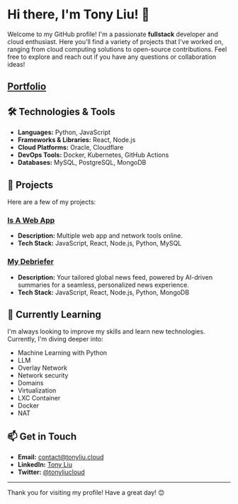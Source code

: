# Hi there, I'm Tony Liu! 👋

Welcome to my GitHub profile! I'm a passionate **fullstack** developer and cloud enthusiast. Here you'll find a variety of projects that I've worked on, ranging from cloud computing solutions to open-source contributions. Feel free to explore and reach out if you have any questions or collaboration ideas!

## [Portfolio](https://tonyliu.cloud)

## 🛠️ Technologies & Tools

- **Languages:** Python, JavaScript
- **Frameworks & Libraries:** React, Node.js
- **Cloud Platforms:** Oracle, Cloudflare
- **DevOps Tools:** Docker, Kubernetes, GitHub Actions
- **Databases:** MySQL, PostgreSQL, MongoDB

## 🌟 Projects

Here are a few of my projects:

### [Is A Web App](https://github.com/isawebapp)
- **Description:** Multiple web app and network tools online.
- **Tech Stack:** JavaScript, React, Node.js, Python, MySQL

### [My Debriefer](https://github.com/mydebriefer)
- **Description:** Your tailored global news feed, powered by AI-driven summaries for a seamless, personalized news experience.
- **Tech Stack:** JavaScript, React, Node.js, Python, MongoDB
  
## 🌱 Currently Learning

I'm always looking to improve my skills and learn new technologies. Currently, I'm diving deeper into:

- Machine Learning with Python
- LLM
- Overlay Network
- Network security
- Domains
- Virtualization
- LXC Container
- Docker
- NAT

## 📫 Get in Touch

- **Email:** contact@tonyliu.cloud
- **LinkedIn:** [Tony Liu](https://www.linkedin.com/in/tonyliuzj)
- **Twitter:** [@tonyliucloud](https://twitter.com/tonyliucloud)

---

Thank you for visiting my profile! Have a great day! 😊
